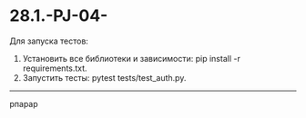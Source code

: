 # 28.1.-PJ-04-
Для запуска тестов:

1. Установить все библиотеки и зависимости: pip install -r requirements.txt.
2. Запустить тесты: pytest tests/test_auth.py.
____
рпарар

